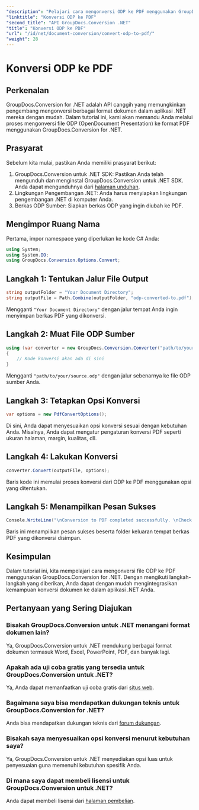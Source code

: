 ```yaml
---
"description": "Pelajari cara mengonversi ODP ke PDF menggunakan GroupDocs.Conversion for .NET. Ikuti panduan langkah demi langkah kami untuk konversi dokumen yang lancar."
"linktitle": "Konversi ODP ke PDF"
"second_title": "API GroupDocs.Conversion .NET"
"title": "Konversi ODP ke PDF"
"url": "/id/net/document-conversion/convert-odp-to-pdf/"
"weight": 28
---
```


# Konversi ODP ke PDF

## Perkenalan
GroupDocs.Conversion for .NET adalah API canggih yang memungkinkan pengembang mengonversi berbagai format dokumen dalam aplikasi .NET mereka dengan mudah. Dalam tutorial ini, kami akan memandu Anda melalui proses mengonversi file ODP (OpenDocument Presentation) ke format PDF menggunakan GroupDocs.Conversion for .NET.
## Prasyarat
Sebelum kita mulai, pastikan Anda memiliki prasyarat berikut:
1. GroupDocs.Conversion untuk .NET SDK: Pastikan Anda telah mengunduh dan menginstal GroupDocs.Conversion untuk .NET SDK. Anda dapat mengunduhnya dari [halaman unduhan](https://releases.groupdocs.com/conversion/net/).
2. Lingkungan Pengembangan .NET: Anda harus menyiapkan lingkungan pengembangan .NET di komputer Anda.
3. Berkas ODP Sumber: Siapkan berkas ODP yang ingin diubah ke PDF.

## Mengimpor Ruang Nama
Pertama, impor namespace yang diperlukan ke kode C# Anda:
```csharp
using System;
using System.IO;
using GroupDocs.Conversion.Options.Convert;
```
## Langkah 1: Tentukan Jalur File Output
```csharp
string outputFolder = "Your Document Directory";
string outputFile = Path.Combine(outputFolder, "odp-converted-to.pdf");
```
Mengganti `"Your Document Directory"` dengan jalur tempat Anda ingin menyimpan berkas PDF yang dikonversi.
## Langkah 2: Muat File ODP Sumber
```csharp
using (var converter = new GroupDocs.Conversion.Converter("path/to/your/source.odp"))
{
    // Kode konversi akan ada di sini
}
```
Mengganti `"path/to/your/source.odp"` dengan jalur sebenarnya ke file ODP sumber Anda.
## Langkah 3: Tetapkan Opsi Konversi
```csharp
var options = new PdfConvertOptions();
```
Di sini, Anda dapat menyesuaikan opsi konversi sesuai dengan kebutuhan Anda. Misalnya, Anda dapat mengatur pengaturan konversi PDF seperti ukuran halaman, margin, kualitas, dll.
## Langkah 4: Lakukan Konversi
```csharp
converter.Convert(outputFile, options);
```
Baris kode ini memulai proses konversi dari ODP ke PDF menggunakan opsi yang ditentukan.
## Langkah 5: Menampilkan Pesan Sukses
```csharp
Console.WriteLine("\nConversion to PDF completed successfully. \nCheck output in {0}", outputFolder);
```
Baris ini menampilkan pesan sukses beserta folder keluaran tempat berkas PDF yang dikonversi disimpan.

## Kesimpulan
Dalam tutorial ini, kita mempelajari cara mengonversi file ODP ke PDF menggunakan GroupDocs.Conversion for .NET. Dengan mengikuti langkah-langkah yang diberikan, Anda dapat dengan mudah mengintegrasikan kemampuan konversi dokumen ke dalam aplikasi .NET Anda.
## Pertanyaan yang Sering Diajukan
### Bisakah GroupDocs.Conversion untuk .NET menangani format dokumen lain?
Ya, GroupDocs.Conversion untuk .NET mendukung berbagai format dokumen termasuk Word, Excel, PowerPoint, PDF, dan banyak lagi.
### Apakah ada uji coba gratis yang tersedia untuk GroupDocs.Conversion untuk .NET?
Ya, Anda dapat memanfaatkan uji coba gratis dari [situs web](https://releases.groupdocs.com/).
### Bagaimana saya bisa mendapatkan dukungan teknis untuk GroupDocs.Conversion for .NET?
Anda bisa mendapatkan dukungan teknis dari [forum dukungan](https://forum.groupdocs.com/c/conversion/11).
### Bisakah saya menyesuaikan opsi konversi menurut kebutuhan saya?
Ya, GroupDocs.Conversion untuk .NET menyediakan opsi luas untuk penyesuaian guna memenuhi kebutuhan spesifik Anda.
### Di mana saya dapat membeli lisensi untuk GroupDocs.Conversion untuk .NET?
Anda dapat membeli lisensi dari [halaman pembelian](https://purchase.groupdocs.com/buy).